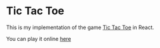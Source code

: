 # Tic Tac Toe

This is my implementation of the game [Tic Tac Toe](https://en.wikipedia.org/wiki/Tic-tac-toe) in React.

You can play it online [here](https://master--helpful-fairy-c19c4e.netlify.app/)

<!-- [![](./screenshot.png "Screenshot of Tic Tac Toe game")
](#) -->
